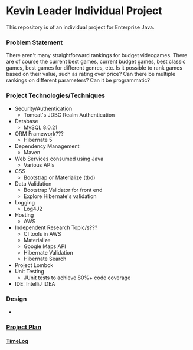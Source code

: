 # Kevin Leader Individual Project

This repository is of an individual project for Enterprise Java.

### Problem Statement

There aren't many straightforward rankings for budget videogames. There are of course the current best games,
current budget games, best classic games, best games for different genres, etc. Is it possible to rank games based on
their value, such as rating over price? Can there be multiple rankings on different parameters? Can it be programmatic?


### Project Technologies/Techniques 

* Security/Authentication
  * Tomcat's JDBC Realm Authentication
* Database
  * MySQL 8.0.21
* ORM Framework???
  * Hibernate 5
* Dependency Management
  * Maven
* Web Services consumed using Java
  * Various APIs
* CSS
  * Bootstrap or Materialize (tbd)
* Data Validation
  * Bootstrap Validator for front end
  * Explore Hibernate's validation
* Logging
  * Log4J2
* Hosting
  * AWS
* Independent Research Topic/s???
  * CI tools in AWS
  * Materialize
  * Google Maps API
  * Hibernate Validation
  * Hibernate Search
* Project Lombok
* Unit Testing
  * JUnit tests to achieve 80%+ code coverage 
* IDE: IntelliJ IDEA


### Design

* 

### [Project Plan](ProjectPlan.md)

#### [TimeLog](TimeLog.md)
